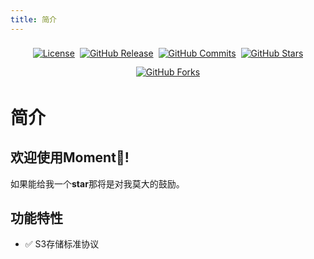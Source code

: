 ```yaml
---
title: 简介
---
```

<p align="center" style="display: flex;flex-wrap: wrap;justify-content: center;align-items: center;">
  <a title="License" style="margin:4px" target="_blank" href="https://github.com/Robert-Stackflow/Moment/blob/master/LICENSE"><img alt="License" src="https://img.shields.io/github/license/Robert-Stackflow/Moment.svg?style=flat"></a>
  <br>
  <a title="GitHub Release" style="margin:4px" target="_blank" href="https://github.com/Robert-Stackflow/Moment/releases"><img alt="GitHub Release" src="https://img.shields.io/github/v/release/Robert-Stackflow/Moment?style=flat"></a>
  <a title="GitHub Commits" style="margin:4px" target="_blank" href="https://github.com/Robert-Stackflow/Moment/commits/main"><img alt="GitHub Commits" src="https://img.shields.io/github/commit-activity/y/Robert-Stackflow/Moment/master"></a>
  <br/><br/> 
  <a title="GitHub Stars" style="margin:4px" target="_blank" href="https://github.com/Robert-Stackflow/Moment/stargazers"><img alt="GitHub Stars" src="https://img.shields.io/github/stars/Robert-Stackflow/Moment.svg?label=Stars&style=social"></a>  
  <a title="GitHub Forks" style="margin:4px" target="_blank" href="https://github.com/Robert-Stackflow/Moment/network/members"><img alt="GitHub Forks" src="https://img.shields.io/github/forks/Robert-Stackflow/Moment.svg?label=Forks&style=social"></a>  
</p>

# 简介

## 欢迎使用Moment👏!

如果能给我一个**star**那将是对我莫大的鼓励。


## 功能特性

- ✅ S3存储标准协议